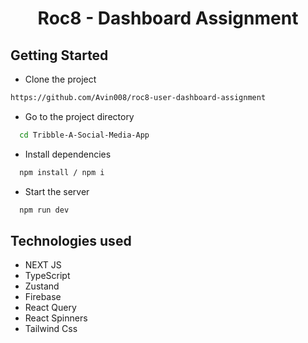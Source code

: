 <h1 align="center">Roc8 - Dashboard Assignment</h1>

## Getting Started

- Clone the project

```bash
https://github.com/Avin008/roc8-user-dashboard-assignment
```

- Go to the project directory

```bash
  cd Tribble-A-Social-Media-App
```

- Install dependencies

```bash
  npm install / npm i
```

- Start the server

```bash
  npm run dev
```

<h2>Technologies used</h2>
<ul>
<li>NEXT JS</li>
<li>TypeScript</li>
<li>Zustand</li>
<li>Firebase</li>
<li>React Query</li>
<li>React Spinners</li>
<li>Tailwind Css</li>
</ul>
